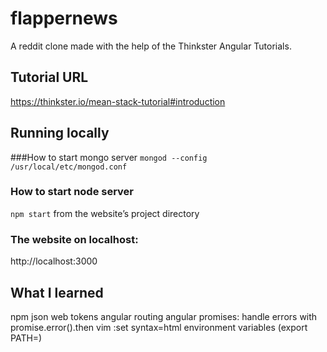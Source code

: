 # flappernews
A reddit clone made with the help of the Thinkster Angular Tutorials.

## Tutorial URL
https://thinkster.io/mean-stack-tutorial#introduction


## Running locally
###How to start mongo server
``` mongod --config /usr/local/etc/mongod.conf ```

### How to start node server
``` npm start ``` from the website’s project directory 

### The website on localhost:
http://localhost:3000



## What I learned
npm
json web tokens
angular routing
angular promises: handle errors with promise.error().then
vim :set syntax=html
environment variables (export PATH=)

